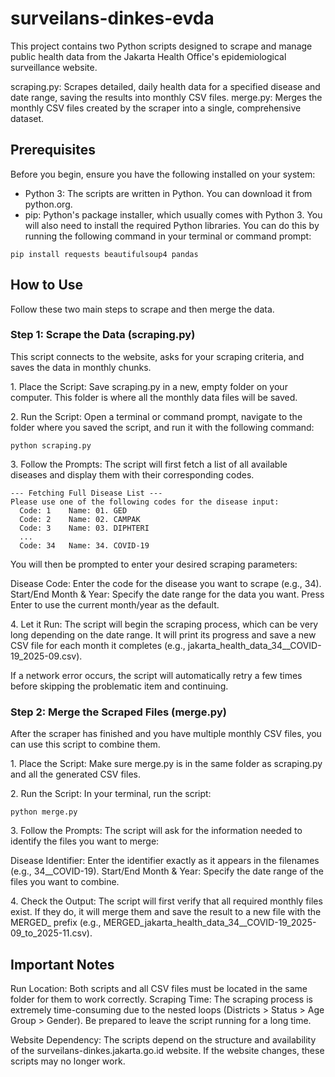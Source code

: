 # surveilans-dinkes-evda



This project contains two Python scripts designed to scrape and manage public health data from the Jakarta Health Office's epidemiological surveillance website.

scraping.py: Scrapes detailed, daily health data for a specified disease and date range, saving the results into monthly CSV files.
merge.py: Merges the monthly CSV files created by the scraper into a single, comprehensive dataset.

## Prerequisites

Before you begin, ensure you have the following installed on your system:

* Python 3: The scripts are written in Python. You can download it from python.org.
* pip: Python's package installer, which usually comes with Python 3.
  You will also need to install the required Python libraries. You can do this by running the following command in your terminal or command prompt:
```
pip install requests beautifulsoup4 pandas
```
## How to Use

Follow these two main steps to scrape and then merge the data.

### Step 1: Scrape the Data (scraping.py)

This script connects to the website, asks for your scraping criteria, and saves the data in monthly chunks.

1\. Place the Script:
Save scraping.py in a new, empty folder on your computer. This folder is where all the monthly data files will be saved.

2\. Run the Script:
Open a terminal or command prompt, navigate to the folder where you saved the script, and run it with the following command:
```
python scraping.py
```
3\. Follow the Prompts:
The script will first fetch a list of all available diseases and display them with their corresponding codes.
```
--- Fetching Full Disease List ---
Please use one of the following codes for the disease input:
  Code: 1    Name: 01. GED
  Code: 2    Name: 02. CAMPAK
  Code: 3    Name: 03. DIPHTERI
  ...
  Code: 34   Name: 34. COVID-19
```
You will then be prompted to enter your desired scraping parameters:

Disease Code: Enter the code for the disease you want to scrape (e.g., 34).
Start/End Month \& Year: Specify the date range for the data you want. Press Enter to use the current month/year as the default.

4\. Let it Run:
The script will begin the scraping process, which can be very long depending on the date range. It will print its progress and save a new CSV file for each month it completes (e.g., jakarta\_health\_data\_34\_\_COVID-19\_2025-09.csv).

If a network error occurs, the script will automatically retry a few times before skipping the problematic item and continuing.

### Step 2: Merge the Scraped Files (merge.py)

After the scraper has finished and you have multiple monthly CSV files, you can use this script to combine them.

1\. Place the Script:
Make sure merge.py is in the same folder as scraping.py and all the generated CSV files.

2\. Run the Script:
In your terminal, run the script:
```
python merge.py
```
3\. Follow the Prompts:
The script will ask for the information needed to identify the files you want to merge:

Disease Identifier: Enter the identifier exactly as it appears in the filenames (e.g., 34\_\_COVID-19).
Start/End Month \& Year: Specify the date range of the files you want to combine.

4\. Check the Output:
The script will first verify that all required monthly files exist. If they do, it will merge them and save the result to a new file with the MERGED\_ prefix (e.g., MERGED\_jakarta\_health\_data\_34\_\_COVID-19\_2025-09\_to\_2025-11.csv).

## Important Notes

Run Location: Both scripts and all CSV files must be located in the same folder for them to work correctly.
Scraping Time: The scraping process is extremely time-consuming due to the nested loops (Districts > Status > Age Group > Gender). Be prepared to leave the script running for a long time.

Website Dependency: The scripts depend on the structure and availability of the surveilans-dinkes.jakarta.go.id website. If the website changes, these scripts may no longer work.

